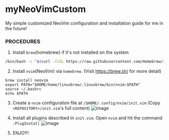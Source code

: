 # myNeoVimCustom
My simple customized NeoVim configuration and installation guide for me in the future!

### PROCEDURES
1. Install `brew`(homebrew) if it's not installed on the system
```bash
/bin/bash -c "$(curl -fsSL https://raw.githubusercontent.com/Homebrew/install/HEAD/install.sh)"
```
2. Install `nvim`(NeoVim) via `homebrew`. (Visit https://brew.sh/ for more detail)
```
brew install neovim
export PATH="$HOME/home/linuxbrew/.linuxbrew/bin/nvim:$PATH"
source ~/.bashrc
echo $PATH
```
3. Create a `nvim` configuration file at `/$HOME/.config/nvim/init.vim` (Copy `<REPOSITORY>/init.vim`'s full content)
![image](https://github.com/user-attachments/assets/b68876fc-505c-4f57-aa23-57f51cfbc3fb)

4. Install all plugins described in `init.vim`. Open `nvim` and hit the command `:PlugInstall`
![image](https://github.com/user-attachments/assets/d0921969-2ffe-491d-b483-30372bd897a5)

5. ENJOY!
